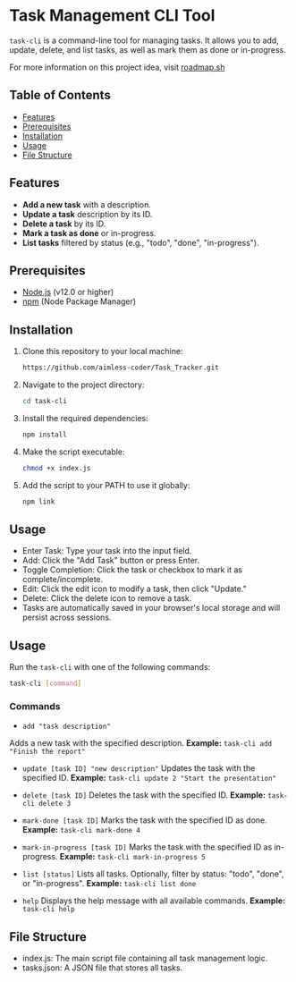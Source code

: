 # Task Management CLI Tool

`task-cli` is a command-line tool for managing tasks. It allows you to add, update, delete, and list tasks, as well as mark them as done or in-progress.

For more information on this project idea, visit [roadmap.sh](https://roadmap.sh/projects/task-tracker)

## Table of Contents

- [Features](#features)
- [Prerequisites](#prerequisites)
- [Installation](#installation)
- [Usage](#usage)
- [File Structure](#file_structure)
## Features

- **Add a new task** with a description.
- **Update a task** description by its ID.
- **Delete a task** by its ID.
- **Mark a task as done** or in-progress.
- **List tasks** filtered by status (e.g., "todo", "done", "in-progress").

## Prerequisites


- [Node.js](https://nodejs.org/) (v12.0 or higher)
- [npm](https://www.npmjs.com/) (Node Package Manager)
## Installation

1. Clone this repository to your local machine:

    ```sh
    https://github.com/aimless-coder/Task_Tracker.git
    ```

2. Navigate to the project directory:

    ```sh
    cd task-cli
    ```

3. Install the required dependencies:

    ```sh
    npm install
    ```

4. Make the script executable:

    ```sh
    chmod +x index.js
    ```

5. Add the script to your PATH to use it globally:

    ```sh
    npm link
    ```

    
## Usage

- Enter Task: Type your task into the input field.
- Add: Click the "Add Task" button or press Enter.
- Toggle Completion: Click the task or checkbox to mark it as complete/incomplete.
- Edit: Click the edit icon to modify a task, then click "Update."
- Delete: Click the delete icon to remove a task.
- Tasks are automatically saved in your browser's local storage and will persist across sessions.



## Usage

Run the `task-cli` with one of the following commands:

```sh
task-cli [command]
```

### Commands
- `add "task description"`

Adds a new task with the specified description.
**Example:** `task-cli add "Finish the report"`

- `update [task ID] "new description"`
Updates the task with the specified ID.
**Example:** `task-cli update 2 "Start the presentation"`

- `delete [task ID]`
Deletes the task with the specified ID.
**Example:** `task-cli delete 3`

- `mark-done [task ID]`
Marks the task with the specified ID as done.
**Example:** `task-cli mark-done 4`

- `mark-in-progress [task ID]`
Marks the task with the specified ID as in-progress.
**Example:** `task-cli mark-in-progress 5`

- `list [status]`
Lists all tasks. Optionally, filter by status: "todo", "done", or "in-progress".
**Example:** `task-cli list done`

- `help`
Displays the help message with all available commands.
**Example:** `task-cli help`
## File Structure

- index.js: The main script file containing all task management logic.
- tasks.json: A JSON file that stores all tasks.
